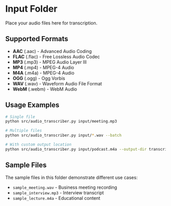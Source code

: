 # Input Folder

Place your audio files here for transcription.

## Supported Formats

- **AAC** (.aac) - Advanced Audio Coding
- **FLAC** (.flac) - Free Lossless Audio Codec  
- **MP3** (.mp3) - MPEG Audio Layer III
- **MP4** (.mp4) - MPEG-4 Audio
- **M4A** (.m4a) - MPEG-4 Audio
- **OGG** (.ogg) - Ogg Vorbis
- **WAV** (.wav) - Waveform Audio File Format
- **WebM** (.webm) - WebM Audio

## Usage Examples

```bash
# Single file
python src/audio_transcriber.py input/meeting.mp3

# Multiple files
python src/audio_transcriber.py input/*.wav --batch

# With custom output location
python src/audio_transcriber.py input/podcast.m4a --output-dir transcripts/
```

## Sample Files

The sample files in this folder demonstrate different use cases:
- `sample_meeting.wav` - Business meeting recording
- `sample_interview.mp3` - Interview transcript
- `sample_lecture.m4a` - Educational content